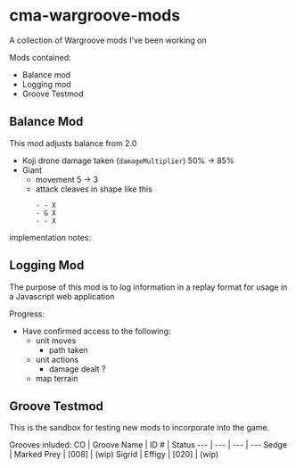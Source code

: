 # cma-wargroove-mods

A collection of Wargroove mods I've been working on

Mods contained:
- Balance mod
- Logging mod
- Groove Testmod

## Balance Mod

This mod adjusts balance from 2.0

- Koji drone damage taken (`damageMultiplier`) 50% -> 85%
- Giant
    - movement 5 -> 3
    - attack cleaves in shape like this
        ```
        - - X
        - G X
        - - X
        ```
implementation notes:


## Logging Mod

The purpose of this mod is to log information in a replay format for usage in a Javascript web application

Progress:
- Have confirmed access to the following:
    - unit moves
        - path taken
    - unit actions
        - damage dealt ?
    - map terrain
    

## Groove Testmod

This is the sandbox for testing new mods to incorporate into the game.  

Grooves inluded:
CO | Groove Name | ID # | Status 
--- | --- | --- | ---
Sedge | Marked Prey | [008] | (wip)
Sigrid | Effigy | [020] | (wip)
